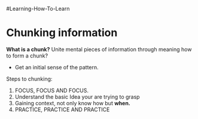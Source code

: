 #Learning-How-To-Learn
# Chunking information
**What is a chunk?** Unite mental pieces of information through meaning
how to form a chunk? 

- Get an initial sense of the pattern.

Steps to chunking:
1. FOCUS, FOCUS AND FOCUS.
2. Understand the basic Idea your are  trying to grasp
3. Gaining context, not only know how but **when.**
4. PRACTICE, PRACTICE AND PRACTICE
